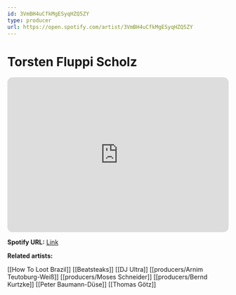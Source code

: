 ```yaml
---
id: 3VmBH4uCfkMgESyqHZQ5ZY
type: producer
url: https://open.spotify.com/artist/3VmBH4uCfkMgESyqHZQ5ZY
---
```

# Torsten Fluppi Scholz

<iframe style="border-radius:12px" src="https://open.spotify.com/embed/artist/3VmBH4uCfkMgESyqHZQ5ZY" width="100%" height="352" frameBorder="0" allowfullscreen="" allow="autoplay; clipboard-write; encrypted-media; fullscreen; picture-in-picture" loading="lazy"></iframe>

**Spotify URL:** [Link](https://open.spotify.com/artist/3VmBH4uCfkMgESyqHZQ5ZY)

**Related artists:**

[[How To Loot Brazil]]
[[Beatsteaks]]
[[DJ Ultra]]
[[producers/Arnim Teutoburg-Weiß]]
[[producers/Moses Schneider]]
[[producers/Bernd Kurtzke]]
[[Peter Baumann-Düse]]
[[Thomas Götz]]
